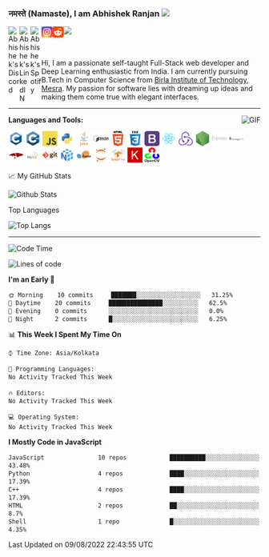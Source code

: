 ### नमस्ते (Namaste), I am Abhishek Ranjan <img src="https://media.giphy.com/media/hvRJCLFzcasrR4ia7z/giphy.gif" width="25px">
<a href="https://discord.gg/3MXDfBun">
  <img align="left" alt="Abhishek's Discord" width="22px" src="https://raw.githubusercontent.com/peterthehan/peterthehan/master/assets/discord.svg" />
</a>
<a href="https://www.linkedin.com/in/arabhiar/">
  <img align="left" alt="Abhishek's LinkedIN" width="22px" src="https://raw.githubusercontent.com/peterthehan/peterthehan/master/assets/linkedin.svg" />
</a>
<a href="https://open.spotify.com/user/zva18anmapplop2llzex26jdn">
  <img align="left" alt="Abhishek's Spotify" width="22px" src="https://raw.githubusercontent.com/peterthehan/peterthehan/master/assets/spotify.svg" />
</a>
<a href="https://www.instagram.com/46h15h3k_/">
  <img align="left" alt="Abhishek's Insta" width="22px" src="https://raw.githubusercontent.com/edent/SuperTinyIcons/8e583e7ef9b3eb18787975676ed61fadee086578/images/svg/instagram.svg" />
</a>
<a href="https://www.reddit.com/user/46h15h3k_">
  <img align="left" alt="Abhishek's Reddit" width="22px" src="https://raw.githubusercontent.com/edent/SuperTinyIcons/8e583e7ef9b3eb18787975676ed61fadee086578/images/svg/reddit.svg" />
</a>

![](https://visitor-badge.glitch.me/badge?page_id=arabhiar.arabhiar)

<br />

Hi, I am a passionate self-taught Full-Stack web developer and Deep Learning enthusiastic from India. I am currently pursuing B.Tech in Computer Science from [Birla Institute of Technology, Mesra](https://www.bitmesra.ac.in/). My passion for software lies with dreaming up ideas and making them come true with elegant interfaces.

---

  <img align="right" alt="GIF" src="https://camo.githubusercontent.com/bd726cfc172cb5b5dcd647b51810e1d092cf3595c0d2c9a6f202839fd7fd1858/68747470733a2f2f73706f746966792d6769746875622d70726f66696c652e76657263656c2e6170702f6170692f766965773f7569643d7a76613138616e6d6170706c6f70326c6c7a657832366a646e26636f7665725f696d6167653d74727565267468656d653d64656661756c74"  />
  <div align='right'></div>
  

**Languages and Tools:**  


<code><img height="30" src="https://raw.githubusercontent.com/github/explore/main/topics/c/c.png"></code>
<code><img height="30" src="https://raw.githubusercontent.com/github/explore/80688e429a7d4ef2fca1e82350fe8e3517d3494d/topics/cpp/cpp.png"></code>
<code><img height="30" src="https://raw.githubusercontent.com/github/explore/80688e429a7d4ef2fca1e82350fe8e3517d3494d/topics/javascript/javascript.png"></code>
<code><img height="30" src="https://raw.githubusercontent.com/github/explore/main/topics/python/python.png"></code>
<code><img height="30" src="https://raw.githubusercontent.com/github/explore/main/topics/java/java.png"></code>
<code><img height="30" src="https://raw.githubusercontent.com/github/explore/main/topics/bash/bash.png"></code>
<code><img height="30" src="https://raw.githubusercontent.com/github/explore/main/topics/html/html.png"></code>
<code><img height="30" src="https://raw.githubusercontent.com/github/explore/main/topics/css/css.png"></code>
<code><img height="30" src="https://raw.githubusercontent.com/github/explore/main/topics/bootstrap/bootstrap.png"></code>
<code><img height="30" src="https://raw.githubusercontent.com/github/explore/80688e429a7d4ef2fca1e82350fe8e3517d3494d/topics/react/react.png"></code>
<code><img height="30" src="https://raw.githubusercontent.com/github/explore/main/topics/redux/redux.png"></code>
<code><img height="30" src="https://raw.githubusercontent.com/github/explore/80688e429a7d4ef2fca1e82350fe8e3517d3494d/topics/nodejs/nodejs.png"></code>
<code><img height="30" src="https://raw.githubusercontent.com/github/explore/main/topics/express/express.png"></code>
<code><img height="30" src="https://raw.githubusercontent.com/github/explore/main/topics/mongodb/mongodb.png"></code>
<code><img height="30" src="https://raw.githubusercontent.com/github/explore/main/topics/mongoose/mongoose.png"></code>
<code><img height="30" src="https://raw.githubusercontent.com/github/explore/main/topics/mysql/mysql.png"></code>
<code><img height="30" src="https://raw.githubusercontent.com/github/explore/80688e429a7d4ef2fca1e82350fe8e3517d3494d/topics/git/git.png"></code>
<code><img height="30" src="https://raw.githubusercontent.com/github/explore/main/topics/numpy/numpy.png"></code>
<code><img height="30" src="https://raw.githubusercontent.com/github/explore/main/topics/scikit-learn/scikit-learn.png"></code>
<code><img height="30" src="https://raw.githubusercontent.com/github/explore/main/topics/jupyter-notebook/jupyter-notebook.png"></code>
<code><img height="30" src="https://raw.githubusercontent.com/github/explore/main/topics/tensorflow/tensorflow.png"></code>
<code><img height="30" src="https://raw.githubusercontent.com/github/explore/main/topics/keras/keras.png"></code>
<code><img height="30" src="https://raw.githubusercontent.com/github/explore/main/topics/opencv/opencv.png"></code>


📈 My GitHub Stats

![Github Stats](https://github-readme-stats.vercel.app/api?username=arabhiar&show_icons=true&include_all_commits=true&theme=vue-dark&count_private=true)
<br/>

Top Languages

![Top Langs](https://github-readme-stats.vercel.app/api/top-langs/?username=arabhiar&layout=compact&theme=vue-dark)
<br/>

---
<!--START_SECTION:waka-->
![Code Time](http://img.shields.io/badge/Code%20Time-439%20hrs%204%20mins-blue)

![Lines of code](https://img.shields.io/badge/From%20Hello%20World%20I%27ve%20Written-171%20Thousand%20lines%20of%20code-blue)

**I'm an Early 🐤** 

```text
🌞 Morning    10 commits     ███████░░░░░░░░░░░░░░░░░░   31.25% 
🌆 Daytime    20 commits     ███████████████░░░░░░░░░░   62.5% 
🌃 Evening    0 commits      ░░░░░░░░░░░░░░░░░░░░░░░░░   0.0% 
🌙 Night      2 commits      █░░░░░░░░░░░░░░░░░░░░░░░░   6.25%

```


📊 **This Week I Spent My Time On** 

```text
⌚︎ Time Zone: Asia/Kolkata

💬 Programming Languages: 
No Activity Tracked This Week

🔥 Editors: 
No Activity Tracked This Week

💻 Operating System: 
No Activity Tracked This Week

```

**I Mostly Code in JavaScript** 

```text
JavaScript               10 repos            ██████████░░░░░░░░░░░░░░░   43.48% 
Python                   4 repos             ████░░░░░░░░░░░░░░░░░░░░░   17.39% 
C++                      4 repos             ████░░░░░░░░░░░░░░░░░░░░░   17.39% 
HTML                     2 repos             ██░░░░░░░░░░░░░░░░░░░░░░░   8.7% 
Shell                    1 repo              █░░░░░░░░░░░░░░░░░░░░░░░░   4.35%

```



 Last Updated on 09/08/2022 22:43:55 UTC
<!--END_SECTION:waka-->
